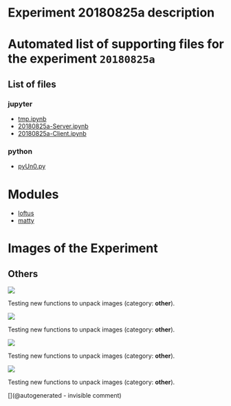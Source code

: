 # Experiment 20180825a description





# Automated list of supporting files for the __experiment `20180825a`__

## List of files

### jupyter

* [tmp.ipynb](/tmp.ipynb)
* [20180825a-Server.ipynb](/matty/20180825a/20180825a-Server.ipynb)
* [20180825a-Client.ipynb](/matty/20180825a/20180825a-Client.ipynb)


### python

* [pyUn0.py](/matty/20180825a/pyUn0.py)





# Modules

* [loftus](/retired/loftus/)
* [matty](/matty/)




# Images of the Experiment

## Others

![](/matty/20180825a/images/20180825a-1-all.jpg)

Testing new functions to unpack images (category: __other__).

![](/matty/20180825a/images/20180825a-1.jpg)

Testing new functions to unpack images (category: __other__).

![](/matty/20180825a/images/2DArray_20180825a.jpg)

Testing new functions to unpack images (category: __other__).

![](/matty/20180825a/images/detailed_20180825a-1-2200-2600.jpg)

Testing new functions to unpack images (category: __other__).










[](@autogenerated - invisible comment)